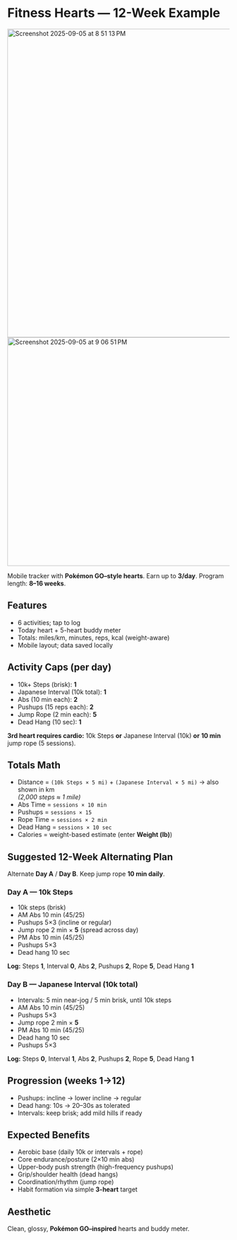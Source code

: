 # Fitness Hearts — 12-Week Example

<img width="1083" height="699" alt="Screenshot 2025-09-05 at 8 51 13 PM" src="https://github.com/user-attachments/assets/8994f19b-4fd8-4e46-be05-826872aa380f" />

<img width="1070" height="518" alt="Screenshot 2025-09-05 at 9 06 51 PM" src="https://github.com/user-attachments/assets/843fa77f-58a4-460c-bed7-401921d778a0" />

Mobile tracker with **Pokémon GO–style hearts**. Earn up to **3/day**. Program length: **8–16 weeks**.

## Features
- 6 activities; tap to log
- Today heart + 5-heart buddy meter
- Totals: miles/km, minutes, reps, kcal (weight-aware)
- Mobile layout; data saved locally

## Activity Caps (per day)
- 10k+ Steps (brisk): **1**
- Japanese Interval (10k total): **1**
- Abs (10 min each): **2**
- Pushups (15 reps each): **2**
- Jump Rope (2 min each): **5**
- Dead Hang (10 sec): **1**

**3rd heart requires cardio:** 10k Steps **or** Japanese Interval (10k) **or** **10 min** jump rope (5 sessions).

## Totals Math
- Distance = `(10k Steps × 5 mi)` + `(Japanese Interval × 5 mi)` → also shown in km  
  *(2,000 steps ≈ 1 mile)*
- Abs Time = `sessions × 10 min`
- Pushups = `sessions × 15`
- Rope Time = `sessions × 2 min`
- Dead Hang = `sessions × 10 sec`
- Calories = weight-based estimate (enter **Weight (lb)**)

## Suggested 12-Week Alternating Plan
Alternate **Day A** / **Day B**. Keep jump rope **10 min daily**.

### Day A — 10k Steps
- 10k steps (brisk)
- AM Abs 10 min (45/25)
- Pushups 5×3 (incline or regular)
- Jump rope 2 min × **5** (spread across day)
- PM Abs 10 min (45/25)
- Pushups 5×3
- Dead hang 10 sec

**Log:** Steps **1**, Interval **0**, Abs **2**, Pushups **2**, Rope **5**, Dead Hang **1**

### Day B — Japanese Interval (10k total)
- Intervals: 5 min near-jog / 5 min brisk, until 10k steps
- AM Abs 10 min (45/25)
- Pushups 5×3
- Jump rope 2 min × **5**
- PM Abs 10 min (45/25)
- Dead hang 10 sec
- Pushups 5×3

**Log:** Steps **0**, Interval **1**, Abs **2**, Pushups **2**, Rope **5**, Dead Hang **1**

## Progression (weeks 1→12)
- Pushups: incline → lower incline → regular
- Dead hang: 10s → 20–30s as tolerated
- Intervals: keep brisk; add mild hills if ready

## Expected Benefits
- Aerobic base (daily 10k or intervals + rope)
- Core endurance/posture (2×10 min abs)
- Upper-body push strength (high-frequency pushups)
- Grip/shoulder health (dead hangs)
- Coordination/rhythm (jump rope)
- Habit formation via simple **3-heart** target
## Aesthetic
Clean, glossy, **Pokémon GO–inspired** hearts and buddy meter.
